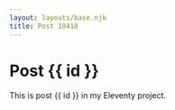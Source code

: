 ```yaml
---
layout: layouts/base.njk
title: Post 10418
---
```


# Post {{ id }}

This is post {{ id }} in my Eleventy project.
